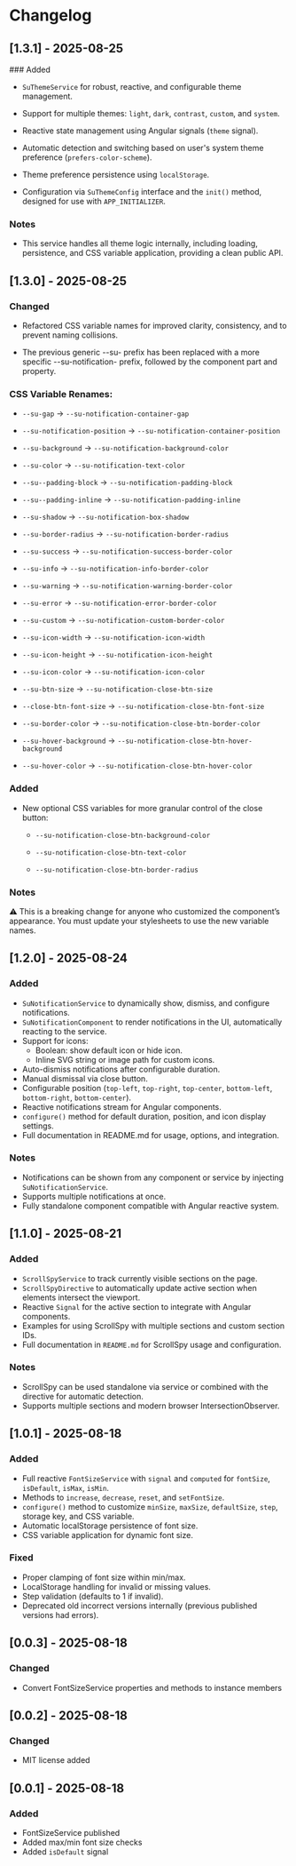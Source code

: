 # Changelog

## [1.3.1] - 2025-08-25
### Added
- `SuThemeService` for robust, reactive, and configurable theme management.

- Support for multiple themes: `light`, `dark`, `contrast`, `custom`, and `system`.

- Reactive state management using Angular signals (`theme` signal).

- Automatic detection and switching based on user's system theme preference (`prefers-color-scheme`).

- Theme preference persistence using `localStorage`.

- Configuration via `SuThemeConfig` interface and the `init()` method, designed for use with `APP_INITIALIZER`.

### Notes
- This service handles all theme logic internally, including loading, persistence, and CSS variable application, providing a clean public API.

## [1.3.0] - 2025-08-25
### Changed

- Refactored CSS variable names for improved clarity, consistency, and to prevent naming collisions.

- The previous generic --su- prefix has been replaced with a more specific --su-notification- prefix, followed by the component part and property.

### CSS Variable Renames:

- `--su-gap` → `--su-notification-container-gap`

- `--su-notification-position` → `--su-notification-container-position`

- `--su-background` → `--su-notification-background-color`

- `--su-color` → `--su-notification-text-color`

- `--su--padding-block` → `--su-notification-padding-block`

- `--su--padding-inline` → `--su-notification-padding-inline`

- `--su-shadow` → `--su-notification-box-shadow`

- `--su-border-radius` → `--su-notification-border-radius`

- `--su-success` → `--su-notification-success-border-color`

- `--su-info` → `--su-notification-info-border-color`

- `--su-warning` → `--su-notification-warning-border-color`

- `--su-error` → `--su-notification-error-border-color`

- `--su-custom` → `--su-notification-custom-border-color`

- `--su-icon-width` → `--su-notification-icon-width`

- `--su-icon-height` → `--su-notification-icon-height`

- `--su-icon-color` → `--su-notification-icon-color`

- `--su-btn-size` → `--su-notification-close-btn-size`

- `--close-btn-font-size` → `--su-notification-close-btn-font-size`

- `--su-border-color` → `--su-notification-close-btn-border-color`

- `--su-hover-background` → `--su-notification-close-btn-hover-background`

- `--su-hover-color` → `--su-notification-close-btn-hover-color`

### Added

- New optional CSS variables for more granular control of the close button:

	- `--su-notification-close-btn-background-color`

	- `--su-notification-close-btn-text-color`

	- `--su-notification-close-btn-border-radius`

### Notes

⚠️ This is a breaking change for anyone who customized the component’s appearance. You must update your stylesheets to use the new variable names.

## [1.2.0] - 2025-08-24
### Added

- `SuNotificationService` to dynamically show, dismiss, and configure notifications.
- `SuNotificationComponent` to render notifications in the UI, automatically reacting to the service.
- Support for icons:
	 - Boolean: show default icon or hide icon.
	 - Inline SVG string or image path for custom icons.
- Auto-dismiss notifications after configurable duration.
- Manual dismissal via close button.
- Configurable position (`top-left`, `top-right`, `top-center`, `bottom-left`, `bottom-right`, `bottom-center`).
- Reactive notifications stream for Angular components.
- `configure()` method for default duration, position, and icon display settings.
- Full documentation in README.md for usage, options, and integration.

### Notes

- Notifications can be shown from any component or service by injecting `SuNotificationService`.
- Supports multiple notifications at once.
- Fully standalone component compatible with Angular reactive system.

## [1.1.0] - 2025-08-21
### Added
- `ScrollSpyService` to track currently visible sections on the page.
- `ScrollSpyDirective` to automatically update active section when elements intersect the viewport.
- Reactive `Signal` for the active section to integrate with Angular components.
- Examples for using ScrollSpy with multiple sections and custom section IDs.
- Full documentation in `README.md` for ScrollSpy usage and configuration.

### Notes
- ScrollSpy can be used standalone via service or combined with the directive for automatic detection.
- Supports multiple sections and modern browser IntersectionObserver.

## [1.0.1] - 2025-08-18
### Added
- Full reactive `FontSizeService` with `signal` and `computed` for `fontSize`, `isDefault`, `isMax`, `isMin`.
- Methods to `increase`, `decrease`, `reset`, and `setFontSize`.
- `configure()` method to customize `minSize`, `maxSize`, `defaultSize`, `step`, storage key, and CSS variable.
- Automatic localStorage persistence of font size.
- CSS variable application for dynamic font size.

### Fixed
- Proper clamping of font size within min/max.
- LocalStorage handling for invalid or missing values.
- Step validation (defaults to 1 if invalid).
- Deprecated old incorrect versions internally (previous published versions had errors).

## [0.0.3] - 2025-08-18
### Changed
- Convert FontSizeService properties and methods to instance members

## [0.0.2] - 2025-08-18
### Changed
- MIT license added

## [0.0.1] - 2025-08-18
### Added
- FontSizeService published
- Added max/min font size checks
- Added `isDefault` signal
